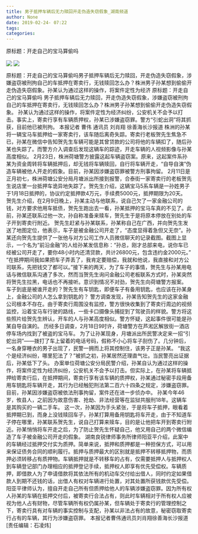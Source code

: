 ```yaml
---
title: 男子抵押车辆后无力赎回开走伪造失窃假象_湖南频道
author: None
date: 2019-02-24- 07:22
tags: 
categories: 
---
```

原标题：开走自己的宝马算偷吗
<!-- more -->
                
<img align="center" border="0" src="http://p1.ifengimg.com/a/2019_09/bce6a43c110ec5c_size42_w280_h158.jpg" />
                
<img align="center" border="0" src="http://p2.ifengimg.com/a/2016/0810/204c433878d5cf9size1_w16_h16.png" />
            
原标题：开走自己的宝马算偷吗男子抵押车辆后无力赎回，开走伪造失窃假象，涉嫌盗窃被刑拘自己的车抵押在寄卖行，无钱赎回怎么办？株洲男子孙某想到偷偷开走伪造失窃假象。孙某认为通过这样的操作，将案件定性为经济
原标题：开走自己的宝马算偷吗
男子抵押车辆后无力赎回，开走伪造失窃假象，涉嫌盗窃被刑拘
自己的车抵押在寄卖行，无钱赎回怎么办？株洲男子孙某想到偷偷开走伪造失窃假象。
孙某认为通过这样的操作，将案件定性为经济纠纷，公安机关不会予以打击。事实上，寄卖行享有车辆质押权，孙某已涉嫌盗窃罪。警方“引蛇出洞”将其抓获，目前他已被刑拘。
本报记者 曹伟 通讯员 刘肖翔 徐善海长沙报道
株洲的孙某将一辆宝马车抵押给一家寄卖行，该车随后离奇失踪。寄卖行老板贺先生焦急不已，孙某在微信中告知贺先生车辆可能是其曾贷款的公司将他的车辆扣了，随后孙某也失踪了。而警方介入调查后发现这辆车的踪迹，开走车辆的人视频影像与孙某高度相似。
2月23日，株洲荷塘警方披露这起车辆盗窃案。原来，这起案件系孙某为资金周转将车辆抵押后，却无钱将车辆赎回，自行将车辆开走，“自导自演”伪造车辆被他人开走的假象。目前，孙某因涉嫌盗窃罪被警方刑事拘留。
2月11日是正月初七，株洲荷塘公安分局月塘派出所接到报警，合泰街一家寄卖行的老板贺先生说店里一台抵押车诡异地失踪了。贺先生介绍，这辆宝马5系车辆是一孙姓男子于1月18日抵押的，协议约定抵押款4万元，手续费5000元，抵押期限为20天。
贺先生介绍，在2月9日晚上，孙某主动与他联系，说自己欠了一家金融公司的钱，对方要求他用车抵债，贺先生跑出去一看，孙某抵押的宝马车真的不见了。此前，孙某还联系过他一次，孙自称准备来赎车，贺先生于是将原本停放在别处的车子开到寄卖行附近。
贺先生赶紧与孙某联系，孙某称自己在广西，并向贺先生发送了地图定位，他表示，车子是被金融公司开走了，“态度显得着急但又无奈”。孙某还向贺先生提供了一张他与对方公司工作人员微信聊天的记录截图。截图上显示，一个名为“前沿金融”的人给孙某发信息称：“孙总，刚才总部来电，说你车已经被公司开走了，要你48小时内还清贷款，共计26800元，包含违约金2000元。”
“在抵押期间我如果把车子弄丢了，我肯定要赔偿，我就和他说，我直接和对方公司联系，先把钱交了都可以。”接下来的两天，为了车子的事情，贺先生与孙某用电话与微信联系沟通了多次，然而当贺先生询问金融公司老板联系方式时，孙某突然将贺先生拉黑，电话也不再接听。意识到情况不对劲，贺先生向荷塘警方报案。
车子到底是被谁开走的？贺先生有车钥匙，即便车子有备用钥匙，也应该在孙某身上，金融公司的人怎么拿到钥匙的？
警方调查发现，孙某告知贺先生的这家金融公司根本不存在。由于寄卖行周围没有监控，警方很快收集到了寄卖行周边的视频监控，沿着宝马车行驶的路线，一些卡口摄像头捕捉到了驾驶员的样貌。警方将这些照片给贺先生辨认，开车的人与孙某高度相似。警方怀疑，这起事件很可能是孙某自导自演的。
历经多日调查，2月18日9时许，荷塘警方在芦淞区解放街一酒店停车场内找到了被盗的宝马车。
为了让孙某现身，月塘派出所民警决定来一招“引蛇出洞”——拨打了车上留着的电话号码，假称不小心将车子刮伤了。几分钟后，一名身穿睡衣的男子出现了，民警一拥而上将其控制住，该男子正是孙某。
“我这个是经济纠纷，哪里犯法了？”被抓之初，孙某居然还理直气壮。当民警亮出证据后，孙某低下了头。
办案单位荷塘公安分局民警介绍，孙某自认为通过这样的操作，将案件定性为经济纠纷，公安机关不会予以打击。但实际上，在孙某将车辆抵押给寄卖行后，在抵押期间，寄卖行享有该车辆的质押权，孙某通过秘密手段用备用车钥匙将车辆开走，其行为已经触犯刑法第二百六十四条之规定，涉嫌盗窃罪。目前，孙某因涉嫌盗窃被依法刑事拘留，案件还在进一步侦办中。
孙某今年46岁，攸县人，之前因为故意伤害、抢劫、非法经营等在监狱共服刑18年。这辆车是其购买的一辆二手车。
这一次，孙某因为手头紧张，于是将车子抵押，眼看着抵押期已到，而身上没钱赎回车子，孙某打算用备用钥匙将车开走，由于不知道车子停在哪里，孙某联系贺先生，说自己打算来赎车，目的是让他把车开到寄卖行附近。孙某悄悄将车开走之后，为了防止贺先生怀疑自己，他又用自己的两个微信编造了车子被金融公司开走的假象。
湖南良锐律师事务所律师阳亚平介绍，此案中的车辆经过抵押交付实为质押。简单来说，抵押和质押都是一种担保方式，可以用来保证债务合同的顺利履行。抵押与质押最大的区别就是抵押不转移抵押物，而质押必须转移占有质押物。车辆抵押就是不转移车的占有，仅需要抵押人与抵押权人到车辆登记部门办理相应的抵押登记手续，抵押权人即享有优先受偿权。车辆质押，即借款人为了申请借款将其依法所有的机动车交付给出借人，同时约定如果借款人到期不还钱的话，出借人有权对车辆进行处置，对其处置所获钱款优先受偿。
阳亚平律师认为，擅自开走自己所有但质押给他人的车辆涉嫌盗窃罪。因为所有权人孙某的车辆在抵押交付后，被寄卖行合法占有，则此时车辆相对于所有权人应被视为他人占有财物，尽管车辆所有权仍属孙某，但车辆处于寄卖行的管理控制之下，寄卖行具有对车辆的事实控制与支配，孙某以非法占有的故意，秘密窃取寄卖行占有的车辆，其行为涉嫌盗窃罪。
本报记者曹伟通讯员刘肖翔徐善海长沙报道
[责任编辑：石凌炜]
            
